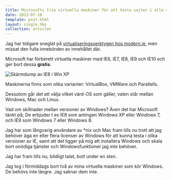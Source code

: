 ```yaml
---
title: Microsofts fria virtuella maskiner för att testa sajter i alla versioner av IE
date: 2013-07-10
template: post.html
layout: single.hbs
collection: articles
---
```

Jag har tidigare sneglat på [virtualiseringsverktygen hos modern.ie](http://www.modern.ie/en-us/virtualization-tools), men missat den fulla innebörden av innehållet där.

Microsoft har förberett virtuella maskiner med IE6, IE7, IE8, IE9 och IE10 och ger bort dessa **gratis**. 

![Skärmdump av IE8 i Win XP](https://madrse.s3.amazonaws.com/assets/54-winxpie8.png)

Maskinerna finns som olika varianter: VirtualBox, VMWare och Parallells.

Dessutom går det att välja vilket värd-OS som gäller, valen står mellan Windows, Mac och Linux.

Vad om skillnader mellan versioner av Windows? Även det har Microsoft tänkt på; De erbjuder t ex IE8 som antingen Windows XP eller Windows 7, och IE9 som Windows 7 eller Windows 8.

Jag har som långvarig användare av *nix och Mac fram tills nu trott att jag behöver äga en eller flera licenser av Windows för att kunna testa i olika versioner av IE, samt att det ligger på mig att installera Windows och skala bort onödiga tjänster och Windowsfunktioner jag inte behöver.

Jag har fram tills nu, bildligt talat, bott under en sten.

Jag tog i förmiddags bort två av mina virtuella maskiner som kör Windows. De behövs inte längre. Jag saknar dem inte.